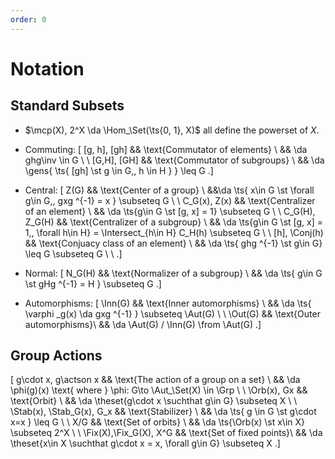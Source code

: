 ```yaml
---
order: 0
---
```


# Notation

## Standard Subsets

- $\mcp(X), 2^X \da \Hom_\Set(\ts{0, 1}, X)$ all define the powerset of $X$.

- Commuting: 
\[
[g, h], [gh] && \text{Commutator of elements} \\
&& \da ghg\inv \in G \\
\\
[G,H], [GH] && \text{Commutator of subgroups} \\
&& \da \gens{ \ts{ [gh] \st g \in G,\, h \in H } } \leq G 
.\]

- Central:
\[
Z(G) && \text{Center of a group} \\
&&\da \ts{ x\in G \st \forall g\in G,\, gxg ^{-1} = x } \subseteq G \\
\\
C_G(x), Z(x) && \text{Centralizer of an element} \\
&& \da \ts{g\in G \st [g, x] = 1} \subseteq G \\
\\
C_G(H), Z_G(H) && \text{Centralizer of a subgroup} \\
&& \da \ts{g\in G \st [g, x] = 1\,\, \forall h\in H} = \Intersect_{h\in H} C_H(h) \subseteq G \\
\\
[h], \Conj(h) && \text{Conjuacy class of an element} \\
&& \da \ts{ ghg ^{-1} \st g\in G} \leq G \subseteq G \\
\\
.\]

- Normal:
\[
N_G(H) && \text{Normalizer of a subgroup} \\
&& \da \ts{ g\in G \st gHg ^{-1} = H } \subseteq G 
.\]

- Automorphisms:
\[
\Inn(G) && \text{Inner automorphisms} \\
&& \da \ts{ \varphi _g(x) \da gxg ^{-1} } \subseteq \Aut(G) \\
\\
\Out(G) && \text{Outer automorphisms}\\
&& \da \Aut(G) / \Inn(G) \from \Aut(G) 
.\]




## Group Actions

\[
g\cdot x, g\actson x && \text{The action of a group on a set} \\
&& \da \phi(g)(x) \text{ where } \phi: G\to \Aut_\Set(X) \in \Grp \\
\\
\Orb(x), Gx && \text{Orbit} \\
&& \da \theset{g\cdot x \suchthat g\in G} \subseteq X  \\
\\
\Stab(x), \Stab_G(x), G_x && \text{Stabilizer} \\
&& \da \ts{ g \in G \st g\cdot x=x } \leq G \\ \\
X/G && \text{Set of orbits} \\
&& \da \ts{\Orb(x) \st x\in X} \subseteq 2^X \\
\\
\Fix(X),\Fix_G(X),  X^G 
&& \text{Set of fixed points}\\
&&
\da \theset{x\in X \suchthat g\cdot x = x\, \forall g\in G} \subseteq X 
.\]



